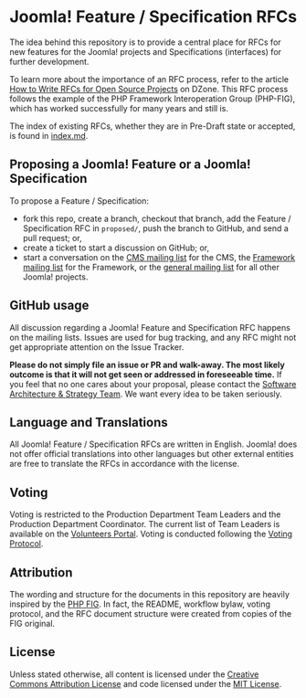 # Joomla! Feature / Specification RFCs

The idea behind this repository is to provide a central place for RFCs for new
features for the Joomla! projects and Specifications (interfaces) for further
development.

To learn more about the importance of an RFC process, refer to the
article [How to Write RFCs for Open Source Projects](https://dzone.com/articles/how-to-write-rfcs-for-open-source-projects)
on DZone.
This RFC process follows the example of the PHP Framework Interoperation Group (PHP-FIG), which has worked successfully
for many years and still is.

The index of existing RFCs, whether they are in Pre-Draft state or accepted, is found in [index.md](index.md).

## Proposing a Joomla! Feature or a Joomla! Specification

To propose a Feature / Specification:

- fork this repo, create a branch, checkout that branch, add the Feature /
  Specification RFC in `proposed/`, push the branch to GitHub, and send a pull
  request; or,
- create a ticket to start a discussion on GitHub; or,
- start a conversation on the [CMS mailing list][joomla-dev-cms] for the CMS, the
  [Framework mailing list][joomla-dev-framework] for the Framework, or the
  [general mailing list][joomla-dev-general] for all other Joomla! projects.

[joomla-dev-cms]: https://groups.google.com/group/joomla-dev-cms

[joomla-dev-framework]: https://groups.google.com/group/joomla-dev-framework

[joomla-dev-general]: https://groups.google.com/group/joomla-dev-general

## GitHub usage

All discussion regarding a Joomla! Feature and Specification RFC happens on the
mailing lists. Issues are used for bug tracking, and any RFC might not get appropriate
attention on the Issue Tracker.

**Please do not simply file an issue or PR and walk-away. The most likely outcome
is that it will not get seen or addressed in foreseeable time.**
If you feel that no one cares about your proposal, please contact
the [Software Architecture & Strategy Team](https://volunteers.joomla.org/teams/software-architecture-strategy-working-group).
We want every idea to be taken seriously.

## Language and Translations

All Joomla! Feature / Specification RFCs are written in English.
Joomla! does not offer official translations into other languages
but other external entities are free to translate the RFCs in accordance
with the license.

## Voting

Voting is restricted to the Production Department Team Leaders and the Production
Department Coordinator. The current list of Team Leaders is available on the [Volunteers Portal][]. Voting is conducted
following the [Voting Protocol][].

[Volunteers Portal]: https://volunteers.joomla.org/departments/production

[Voting Protocol]: bylaws/voting.md

## Attribution

The wording and structure for the documents in this repository are heavily inspired
by the [PHP FIG][]. In fact, the README, workflow bylaw, voting protocol, and the
RFC document structure were created from copies of the FIG original.

[PHP FIG]: http://www.php-fig.org/

## License

Unless stated otherwise, all content is licensed under the [Creative Commons
Attribution License][CC] and code licensed under the [MIT License][MIT].

[CC]: LICENSE-CC.md

[MIT]: LICENSE-MIT.md
